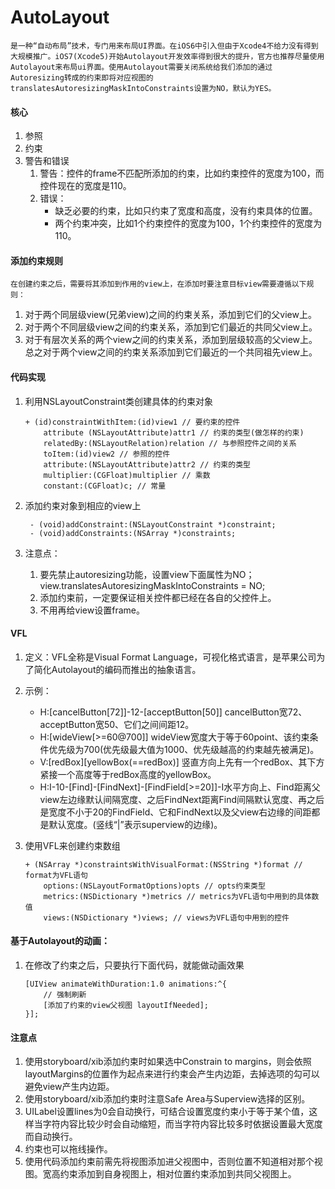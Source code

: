 # AutoLayout
	是一种“自动布局”技术，专门用来布局UI界面。在iOS6中引入但由于Xcode4不给力没有得到大规模推广。iOS7(Xcode5)开始Autolayout开发效率得到很大的提升，官方也推荐尽量使用Autolayout来布局ui界面。使用Autolayout需要关闭系统给我们添加的通过Autoresizing转成的约束即将对应视图的translatesAutoresizingMaskIntoConstraints设置为NO，默认为YES。
    
#### 核心
1. 参照
2. 约束
3. 警告和错误
	 1. 警告：控件的frame不匹配所添加的约束，比如约束控件的宽度为100，而控件现在的宽度是110。
   2. 错误：
      * 缺乏必要的约束，比如只约束了宽度和高度，没有约束具体的位置。
      * 两个约束冲突，比如1个约束控件的宽度为100，1个约束控件的宽度为110。

#### 添加约束规则
	在创建约束之后，需要将其添加到作用的view上，在添加时要注意目标view需要遵循以下规则：
1. 对于两个同层级view(兄弟view)之间的约束关系，添加到它们的父view上。
2. 对于两个不同层级view之间的约束关系，添加到它们最近的共同父view上。
3. 对于有层次关系的两个view之间的约束关系，添加到层级较高的父view上。总之对于两个view之间的约束关系添加到它们最近的一个共同祖先view上。

#### 代码实现
1. 利用NSLayoutConstraint类创建具体的约束对象

	```
	+ (id)constraintWithItem:(id)view1 // 要约束的控件
		attribute (NSLayoutAttribute)attr1 // 约束的类型(做怎样的约束)
		relatedBy:(NSLayoutRelation)relation // 与参照控件之间的关系
		toItem:(id)view2 // 参照的控件
		attribute:(NSLayoutAttribute)attr2 // 约束的类型
		multiplier:(CGFloat)multiplier // 乘数
		constant:(CGFloat)c; // 常量
	```
2. 添加约束对象到相应的view上 
	```
	 - (void)addConstraint:(NSLayoutConstraint *)constraint;
	 - (void)addConstraints:(NSArray *)constraints;
	```
3. 注意点：
	1. 要先禁止autoresizing功能，设置view下面属性为NO； view.translatesAutoresizingMaskIntoConstraints = NO;
	2. 添加约束前，一定要保证相关控件都已经在各自的父控件上。
	3. 不用再给view设置frame。

#### VFL
1. 定义：VFL全称是Visual Format Language，可视化格式语言，是苹果公司为了简化Autolayout的编码而推出的抽象语言。
2. 示例：
    * H:[cancelButton[72]]-12-[acceptButton[50]] cancelButton宽72、acceptButton宽50、它们之间间距12。
    * H:[wideView[>=60@700]] wideView宽度大于等于60point、该约束条件优先级为700(优先级最大值为1000、优先级越高的约束越先被满足)。
    * V:[redBox][yellowBox(==redBox)] 竖直方向上先有一个redBox、其下方紧接一个高度等于redBox高度的yellowBox。
    * H:I-10-[Find]-[FindNext]-[FindField[>=20]]-I水平方向上、Find距离父view左边缘默认间隔宽度、之后FindNext距离Find间隔默认宽度、再之后是宽度不小于20的FindField、它和FindNext以及父view右边缘的间距都是默认宽度。(竖线“|”表示superview的边缘)。
3. 使用VFL来创建约束数组
 
	```
	+ (NSArray *)constraintsWithVisualFormat:(NSString *)format // format为VFL语句
		options:(NSLayoutFormatOptions)opts // opts约束类型
		metrics:(NSDictionary *)metrics // metrics为VFL语句中用到的具体数值
		views:(NSDictionary *)views; // views为VFL语句中用到的控件
	```

#### 基于Autolayout的动画：
1. 在修改了约束之后，只要执行下面代码，就能做动画效果
  
	```
	[UIView animateWithDuration:1.0 animations:^{
		// 强制刷新
		[添加了约束的view父视图 layoutIfNeeded];
	}];
	```
	
#### 注意点
1. 使用storyboard/xib添加约束时如果选中Constrain to margins，则会依照layoutMargins的位置作为起点来进行约束会产生内边距，去掉选项的勾可以避免view产生内边距。
2. 使用storyboard/xib添加约束时注意Safe Area与Superview选择的区别。
3. UILabel设置lines为0会自动换行，可结合设置宽度约束小于等于某个值，这样当字符内容比较少时会自动缩短，而当字符内容比较多时依据设置最大宽度而自动换行。
4. 约束也可以拖线操作。
5. 使用代码添加约束前需先将视图添加进父视图中，否则位置不知道相对那个视图。宽高约束添加到自身视图上，相对位置约束添加到共同父视图上。


